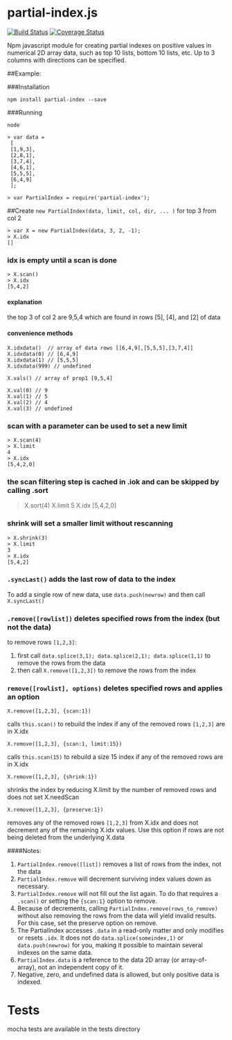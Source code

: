 partial-index.js
====
[![Build Status](https://travis-ci.org/DrPaulBrewer/partial-index.svg?branch=master)](https://travis-ci.org/DrPaulBrewer/partial-index)
[![Coverage Status](https://coveralls.io/repos/github/DrPaulBrewer/partial-index/badge.svg?branch=master)](https://coveralls.io/github/DrPaulBrewer/partial-index?branch=master)


Npm javascript module for creating partial indexes on positive values in numerical 2D array data, such
as top 10 lists, bottom 10 lists, etc. Up to 3 columns with directions can be specified.

##Example:

###Installation

    npm install partial-index --save

###Running

    node

    > var data = 
     [
     [1,9,3],
     [2,8,1],
     [3,7,4],
     [4,6,1],
     [5,5,5],
     [6,4,9]
     ];

    > var PartialIndex = require('partial-index');

##Create `new PartialIndex(data, limit, col, dir, ... )` for top 3 from col 2

    > var X = new PartialIndex(data, 3, 2, -1); 
    > X.idx
    []

### idx is empty until a scan is done

    > X.scan()
    > X.idx
    [5,4,2]

#### explanation 

the top 3 of col 2 are 9,5,4 which are found in rows [5], [4], and [2] of data

#### convenience methods

    X.idxdata()  // array of data rows [[6,4,9],[5,5,5],[3,7,4]]
    X.idxdata(0) // [6,4,9]
    X.idxdata(1) // [5,5,5]
    X.idxdata(999) // undefined

    X.vals() // array of prop1 [9,5,4]

    X.val(0) // 9
    X.val(1) // 5
    X.val(2) // 4
    X.val(3) // undefined

### scan with a parameter can be used to set a new limit

    > X.scan(4)
    > X.limit
    4
    > X.idx
    [5,4,2,0]
    
### the scan filtering step is cached in .iok and can be skipped by calling .sort

   > X.sort(4)
   > X.limit
   5
   > X.idx
    [5,4,2,0]

### shrink will set a smaller limit without rescanning
    
    > X.shrink(3)
    > X.limit
    3
    > X.idx
    [5,4,2]

### `.syncLast()` adds the last row of data to the index

To add a single row of new data, use `data.push(newrow)` and then call `X.syncLast()`

### `.remove([rowlist])` deletes specified rows from the index (but not the data)

to remove rows `[1,2,3]`:

1. first call `data.splice(3,1); data.splice(2,1); data.splice(1,1)` to remove the rows from the data 
1. then call `X.remove([1,2,3])` to remove the rows from the index

### `remove([rowlist], options)` deletes specified rows and applies an option

    X.remove([1,2,3], {scan:1})
   
calls `this.scan()` to rebuild the index if any of the removed rows `[1,2,3]` are in X.idx

    X.remove([1,2,3], {scan:1, limit:15})

calls `this.scan(15)` to rebuild a size 15 index if any of the removed rows are in X.idx

    X.remove([1,2,3], {shrink:1})

shrinks the index by reducing X.limit by the number of removed rows and does not set X.needScan

    X.remove([1,2,3], {preserve:1})

removes any of the removed rows `[1,2,3]` from X.idx and does not decrement any of the remaining X.idx values.  Use
this option if rows are not being deleted from the underlying X.data

####Notes:  
1. `PartialIndex.remove([list])` removes a list of rows from the index, not the data
1. `PartialIndex.remove` will decrement surviving index values down as necessary. 
1. `PartialIndex.remove` will not fill out the list again.  To do that requires a `.scan()` or setting the `{scan:1}` option to remove.
1. Because of decrements, calling `PartialIndex.remove(rows_to_remove)` without also removing the rows from the data will yield invalid results.  For this case, set the preserve option on remove.  
1. The PartialIndex accesses `.data` in a read-only matter and only modifies or resets `.idx`. It does not do `data.splice(someindex,1)` or `data.push(newrow)` for you, making it possible to maintain several indexes on the same data.  
1. `PartialIndex.data` is a reference to the data 2D array (or array-of-array), not an independent copy of it.
1. Negative, zero, and undefined data is allowed, but only positive data is indexed.

# Tests

mocha tests are available in the tests directory

